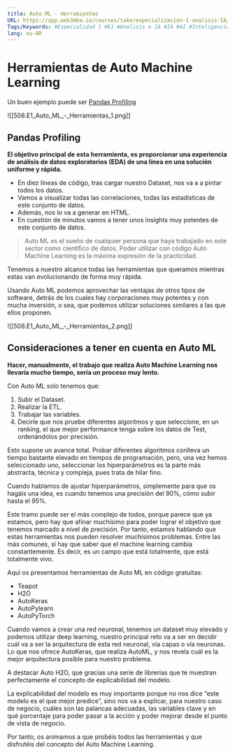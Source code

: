 ```yaml
---
title: Auto ML - Herramientas
URL: https://app.web3mba.io/courses/take/especializacion-1-analisis-IA/texts/41767130-u7-1-2-auto-ml-herramientas
Tags/Keywords: #Especialidad 1 #E1 #Analisis e IA #IA #AI #Inteligencia Artificial #E1U7 #futuro del machine learning y deep learning #Machine Learning #Deep Learning #Auto ML #AML #IA #Auto Machine Learning #Herramientas de Auto Machine Learning
lang: es-AR
---
```

# Herramientas de Auto Machine Learning
Un buen ejemplo puede ser [Pandas Profiling](https://pandas-profiling.ydata.ai/docs/master/index.html)

![[508.E1_Auto_ML_-_Herramientas_1.png]]

## Pandas Profiling
**El objetivo principal de esta herramienta, es proporcionar una experiencia de análisis de datos exploratorios (EDA) de una línea en una solución uniforme y rápida.**

- En diez líneas de código, tras cargar nuestro Dataset, nos va a a pintar todos los datos.
- Vamos a visualizar todas las correlaciones, todas las estadísticas de este conjunto de datos.
- Además, nos lo va a generar en HTML.
- En cuestión de minutos vamos a tener unos insights muy potentes de este conjunto de datos.

> Auto ML es el sueño de cualquier persona que haya trabajado en este sector como científico de datos. Poder utilizar con código Auto Machine Learning es la máxima expresión de la practicidad.

Tenemos a nuestro alcance todas las herramientas que queramos mientras estas van evolucionando de forma muy rápida. 

Usando Auto ML podemos aprovechar las ventajas de otros tipos de software, detrás de los cuales hay corporaciones muy potentes y con mucha inversión, o sea, que podemos utilizar soluciones similares a las que ellos proponen.

  ![[508.E1_Auto_ML_-_Herramientas_2.png]]  

## Consideraciones a tener en cuenta en Auto ML
**Hacer, manualmente, el trabajo que realiza Auto Machine Learning nos llevaría mucho tiempo, sería un proceso muy lento.**

Con Auto ML solo tenemos que:
1. Subir el Dataset.
2. Realizar la ETL.
3. Trabajar las variables.
4. Decirle que nos pruebe diferentes algoritmos y que seleccione, en un ranking, el que mejor performance tenga sobre los datos de Test, ordenándolos por precisión.

Esto supone un avance total. Probar diferentes algoritmos conlleva un tiempo bastante elevado en tiempos de programación, pero, una vez hemos seleccionado uno, seleccionar los hiperparámetros es la parte más abstracta, técnica y compleja, pues trata de hilar fino. 

Cuando hablamos de ajustar hiperparámetros, simplemente para que os hagáis una idea, es cuando tenemos una precisión del 90%, cómo subir hasta el 95%. 

Este tramo puede ser el más complejo de todos, porque parece que ya estamos, pero hay que afinar muchísimo para poder lograr el objetivo que tenemos marcado a nivel de precisión. Por tanto, estamos hablando que estas herramientas nos pueden resolver muchísimos problemas. Entre las más comunes, sí hay que saber que el machine learning cambia constantemente. Es decir, es un campo que está totalmente, que está totalmente vivo. 

Aquí os presentamos herramientas de Auto ML en código gratuitas:
- Teapot
- H2O
- AutoKeras
- AutoPylearn
- AutoPyTorch

Cuando vamos a crear una red neuronal, tenemos un dataset muy elevado y podemos utilizar deep learning, nuestro principal reto va a ser en decidir cuál va a ser la arquitectura de esta red neuronal, vía capas o vía neuronas. Lo que nos ofrece AutoKeras, que realiza AutoML, y nos revela cuál es la mejor arquitectura posible para nuestro problema. 

A destacar Auto H2O, que gracias una serie de librerías que te muestran perfectamente el concepto de explicabilidad del modelo. 

La explicabilidad del modelo es muy importante porque no nos dice “este modelo es el que mejor predice”, sino nos va a explicar, para nuestro caso de negocio, cuáles son las palancas adecuadas, las variables clave y en qué porcentaje para poder pasar a la acción y poder mejorar desde el punto de vista de negocio.

Por tanto, os animamos a que probéis todos las herramientas y que disfrutéis del concepto del Auto Machine Learning.